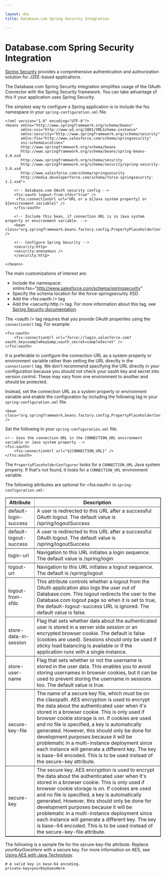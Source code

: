 ```yaml
---

layout: doc
title: Database.com Spring Security Integration

---
```

# Database.com Spring Security Integration

[Spring Security][ss] provides a comprehensive authentication and authorization solution for J2EE-based applications.

The Database.com Spring Security integration simplifies usage of the OAuth Connector with the Spring Security framework. You can take advantage of this if your application uses Spring Security.

The simplest way to configure a Spring application is to include the fss namespace in your `spring-configuration.xml` file.

	<?xml version="1.0" encoding="UTF-8"?>
	<beans xmlns="http://www.springframework.org/schema/beans"
	       xmlns:xsi="http://www.w3.org/2001/XMLSchema-instance"
	       xmlns:security="http://www.springframework.org/schema/security"
	       xmlns:fss="http://www.salesforce.com/schema/springsecurity"
	       xsi:schemaLocation="
		   http://www.springframework.org/schema/beans
		   http://www.springframework.org/schema/beans/spring-beans-3.0.xsd
		   http://www.springframework.org/schema/security
		   http://www.springframework.org/schema/security/spring-security-3.0.xsd
		   http://www.salesforce.com/schema/springsecurity
		   http://media.developerforce.com/schema/force-springsecurity-1.1.xsd">

	    <!-- Database.com OAuth security config -->
	    <fss:oauth logout-from-sfdc="true" />
 		 <fss:connectionUrl url="URL or a ${Java system property} or ${environment variable}" />
	    </fss:oauth>

	    <!-- Include this bean, if connection URL is in Java system property or environment variable. -->
	    <bean class="org.springframework.beans.factory.config.PropertyPlaceholderConfigurer" />

	    <!-- Configure Spring Security -->
	    <security:http>
		<security:anonymous />
	    </security:http>
	   
	</beans>

The main customizations of interest are:

- Include the namespace: xmlns:fss="http://www.salesforce.com/schema/springsecurity"
- Specify the schema location for the force-springsecurity XSD
- Add the \<fss:oauth /> tag
- Add the \<security:http /> tag. For more information about this tag, see [Spring Security documentation][ss].

The \<oauth /> tag requires that you provide OAuth properties using the `connectionUrl` tag. For example:

	<fss:oauth>
        <fss:connectionUrl url="force://login.salesforce.com?oauth_key=sampleKey&amp;oauth_secret=sampleSecret" />
    </fss:oauth>

It is preferable to configure the connection URL as a system property or environment variable rather than setting the URL directly in the `connectionUrl` tag. 
We don't recommend specifying the URL directly in your configuration because you should not check your oauth key and secret into version control. These may vary from one environment to another and should be protected.

Instead, set the connection URL as a system property or environment variable and enable the configuration by including the following tag in your `spring-configuration.xml` file:

    <bean class="org.springframework.beans.factory.config.PropertyPlaceholderConfigurer" />

Set the following in your `spring-configuration.xml` file:

    <!-- Uses the connection URL in the CONNECTION_URL environment variable or Java system property -->
    <fss:oauth>
        <fss:connectionUrl url="${CONNECTION_URL}" />
    </fss:oauth>

The `PropertyPlaceholderConfigurer` looks for a `CONNECTION_URL` Java system property. If that's not found, it looks for a `CONNECTION_URL` environment variable.

The following attributes are optional for &lt;fss:oauth> in `spring-configuration.xml`:

<table border="1">
<tr>
    <th>Attribute</th>
    <th>Description</th>
</tr>
<tr>
    <td>default-login-success</td>
    <td>A user is redirected to this URL after a successful OAuth logout. The default value is <codeph>/spring/logoutSuccess</codeph></td>
</tr>    
<tr>
    <td>default-logout-success</td>
    <td>A user is redirected to this URL after a successful OAuth logout. The default value is <codeph>/spring/logoutSuccess</codeph></td>
</tr>    
<tr>
    <td>login-url</td>
    <td>Navigation to this URL initiates a login sequence. The default value is <codeph>/spring/login</codeph></td>
</tr>    
<tr>
    <td>logout-url</td>
    <td>Navigation to this URL initiates a logout sequence. The default is <codeph>/spring/logout</codeph></td>
</tr>    
<tr>
    <td>logout-from-sfdc</td>
    <td>This attribute controls whether a logout from the OAuth application also logs the user out of Database.com. This logout redirects the user to the Database.com logout page so when it is set to <codeph>true</codeph>, the <codeph>default-logout-success</codeph> URL is ignored. The default value is <codeph>false</codeph>.</td>
</tr>    
<tr>
    <td>store-data-in-session</td>
    <td>Flag that sets whether data about the authenticated user is stored in a server side session or an encrypted browser cookie. The default is <codeph>false</codeph> (cookies are used). Sessions should only be used if sticky load balancing is available or if the application runs with a single instance.</td>
</tr>    
<tr>
    <td>store-user-name</td>
    <td>Flag that sets whether or not the username is stored in the user data. This enables you to avoid storing usernames in browser cookies, but it can be used to prevent storing the username in sessions too. The default value is <codeph>true</codeph>.</td>
</tr>    
<tr>
    <td>secure-key-file</td>
    <td>The name of a secure key file, which must be on the classpath. AES encryption is used to encrypt the data about the authenticated user when it's stored in a browser cookie. This is only used if browser cookie storage is on. If cookies are used and no file is specified, a key is automatically generated. However, this should only be done for development purposes because it will be problematic in a multi-instance deployment since each instance will generate a different key. The key is base-64 encoded. This is to be used instead of the secure-key attribute.</td>
</tr>    
<tr>
    <td>secure-key</td>
    <td>The secure key. AES encryption is used to encrypt the data about the authenticated user when it's stored in a browser cookie. This is only used if browser cookie storage is on. If cookies are used and no file is specified, a key is automatically generated. However, this should only be done for development purposes because it will be problematic in a multi-instance deployment since each instance will generate a different key. The key is base-64 encoded. This is to be used instead of the secure-key-file attribute.</td>
</tr> 
</table>

The following is a sample file for the secure-key-file attribute. Replace *yourKeyGoesHere* with a secure key. For more information on AES, see [Using AES with Java Technology](http://java.sun.com/developer/technicalArticles/Security/AES/AES_v1.html).

    # A valid key in base-64 encoding.
    private-key=yourKeyGoesHere


[ss]: http://static.springsource.org/spring-security/site/docs/3.0.x/reference/springsecurity.html
